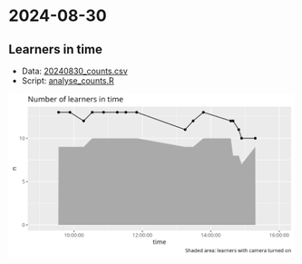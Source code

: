 # 2024-08-30

## Learners in time

- Data: [20240830_counts.csv](20240830_counts.csv)
- Script: [analyse_counts.R](analyse_counts.R)

![Number of learners in time](n_learners_in_time.png)
